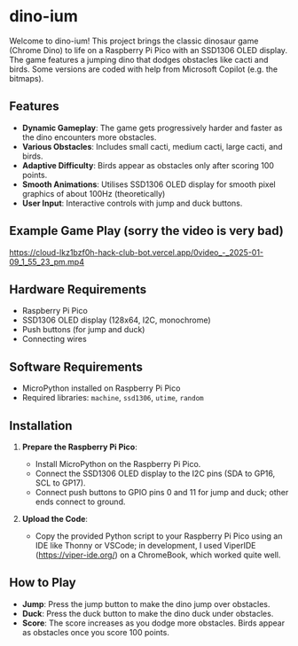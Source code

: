 # dino-ium

Welcome to dino-ium! This project brings the classic dinosaur game (Chrome Dino) to life on a Raspberry Pi Pico with an SSD1306 OLED display. The game features a jumping dino that dodges obstacles like cacti and birds. Some versions are coded with help from Microsoft Copilot (e.g. the bitmaps).

## Features

- **Dynamic Gameplay**: The game gets progressively harder and faster as the dino encounters more obstacles.
- **Various Obstacles**: Includes small cacti, medium cacti, large cacti, and birds.
- **Adaptive Difficulty**: Birds appear as obstacles only after scoring 100 points.
- **Smooth Animations**: Utilises SSD1306 OLED display for smooth pixel graphics of about 100Hz (theoretically)
- **User Input**: Interactive controls with jump and duck buttons.

## Example Game Play (sorry the video is very bad)
https://cloud-lkz1bzf0h-hack-club-bot.vercel.app/0video_-_2025-01-09_1_55_23_pm.mp4

## Hardware Requirements

- Raspberry Pi Pico
- SSD1306 OLED display (128x64, I2C, monochrome)
- Push buttons (for jump and duck)
- Connecting wires

## Software Requirements

- MicroPython installed on Raspberry Pi Pico
- Required libraries: `machine`, `ssd1306`, `utime`, `random`

## Installation

1. **Prepare the Raspberry Pi Pico**:
   - Install MicroPython on the Raspberry Pi Pico.
   - Connect the SSD1306 OLED display to the I2C pins (SDA to GP16, SCL to GP17).
   - Connect push buttons to GPIO pins 0 and 11 for jump and duck; other ends connect to ground.

2. **Upload the Code**:
   - Copy the provided Python script to your Raspberry Pi Pico using an IDE like Thonny or VSCode; in development, I used ViperIDE (https://viper-ide.org/) on a ChromeBook, which worked quite well.

## How to Play

- **Jump**: Press the jump button to make the dino jump over obstacles.
- **Duck**: Press the duck button to make the dino duck under obstacles.
- **Score**: The score increases as you dodge more obstacles. Birds appear as obstacles once you score 100 points.

